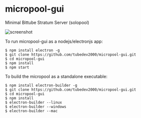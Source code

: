 # micropool-gui
Minimal Bittube Stratum Server (solopool)

![screenshot](https://cdn.discordapp.com/attachments/713648425849192498/713648446623711232/unknown.png)

To run micropool-gui as a nodejs/electronjs app:

    $ npm install electron -g
    $ git clone https://github.com/tubedev2000/micropool-gui.git
    $ cd micropool-gui
    $ npm install
    $ npm start

To build the micropool as a standalone executable:

    $ npm install electron-builder -g
    $ git clone https://github.com/tubedev2000/micropool-gui.git
    $ cd micropool-gui
    $ npm install
    $ electron-builder --linux
    $ electron-builder --windows
    $ electron-builder --mac
